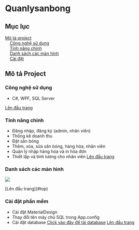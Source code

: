 # Quanlysanbong
<a name="top"><a>
## Mục lục

[Mô tả project](#project)\
&nbsp;&nbsp;&nbsp; [Công nghệ sử dụng](#use)\
&nbsp;&nbsp;&nbsp; [Tính năng chính](#main-feature)\
&nbsp;&nbsp;&nbsp; [Danh sách các màn hình](#screen)\
&nbsp;&nbsp;&nbsp; [Cài đặt](#setting)

## Mô tả Project <a name="project"></a>

### Công nghệ sử dụng <a name="use"></a>

- C#, WPF, SQL Server

[Lên đầu trang](#top)
### Tính năng chính <a name="main-feature"></a>
- Đăng nhập, đăng ký (admin, nhân viên)
- Thống kê doanh thu
- Đặt sân bóng
- Thêm, xóa, sửa sân bóng, hàng hóa, nhân viên
- Quản lý nhập hàng hóa và in hóa đơn
- Thiết lập và tính lương cho nhân viên
[Lên đầu trang](#top)

### Danh sách các màn hình <a name="screen"></a>
<p float="left">
  <img src="./images/Sapxep.PNG" />
</p>
[Lên đầu trang](#top)

### Cài đặt phần mềm <a name="setting"></a>
- Cài đặt MaterialDesign
- Thay đổi tên máy chủ SQL trong App.config
- Cài đặt database [Click vào đây để tải database]()
[Lên đầu trang](#top)
